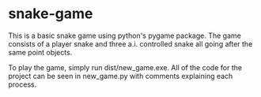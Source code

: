 # snake-game
 This is a basic snake game using python's pygame package. The game consists of a player snake and three a.i. controlled snake all going after the same point objects.
 
 To play the game, simply run dist/new_game.exe. All of the code for the project can be seen in new_game.py with comments explaining each process.
